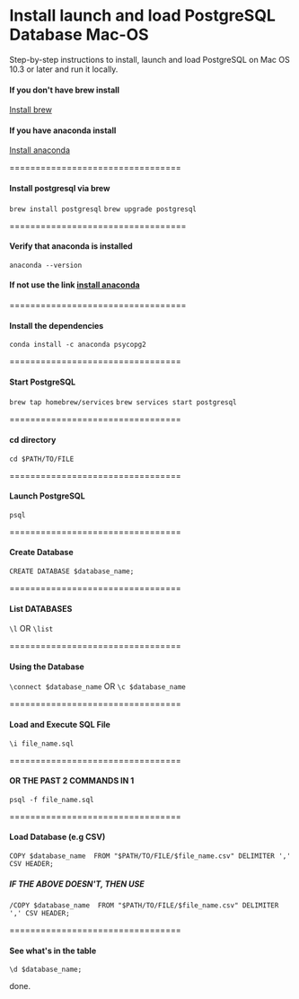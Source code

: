 # Install launch and load PostgreSQL Database Mac-OS
Step-by-step instructions to install, launch and load PostgreSQL on Mac OS 10.3 or later and run it locally.

#### If you don't have brew install
[Install brew](https://brew.sh)

#### If you have anaconda install
[Install anaconda](https://www.anaconda.com/download/#macos)

=================================
#### Install postgresql via brew 
`brew install postgresql`
`brew upgrade postgresql`

==================================
#### Verify that anaconda is installed 
`anaconda --version`

#### If not use the link [install anaconda](https://www.anaconda.com/download/#macos)

==================================
#### Install the dependencies 
`conda install -c anaconda psycopg2`

=================================
#### Start PostgreSQL
`brew tap homebrew/services`
`brew services start postgresql`

=================================
#### cd directory
`cd $PATH/TO/FILE`

=================================
#### Launch PostgreSQL
`psql`

=================================
#### Create Database
`CREATE DATABASE $database_name;`

=================================
#### List DATABASES
`\l` OR `\list`

=================================
#### Using the Database
`\connect $database_name` OR `\c $database_name`

=================================
#### Load and Execute SQL File
`\i file_name.sql`

=================================
#### OR THE PAST 2 COMMANDS IN 1
`psql -f file_name.sql`

=================================
#### Load Database (e.g CSV)
`COPY $database_name 
FROM "$PATH/TO/FILE/$file_name.csv" DELIMITER ',' CSV HEADER;`

##### IF THE ABOVE DOESN'T, THEN USE 
`/COPY $database_name 
FROM "$PATH/TO/FILE/$file_name.csv" DELIMITER ',' CSV HEADER;`

=================================
#### See what's in the table
`\d $database_name;`

done.
